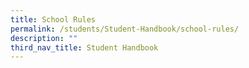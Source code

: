 ```yaml
---
title: School Rules
permalink: /students/Student-Handbook/school-rules/
description: ""
third_nav_title: Student Handbook
---
```

